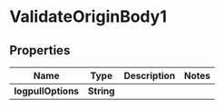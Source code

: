 # ValidateOriginBody1

## Properties
Name | Type | Description | Notes
------------ | ------------- | ------------- | -------------
**logpullOptions** | **String** |  | 

